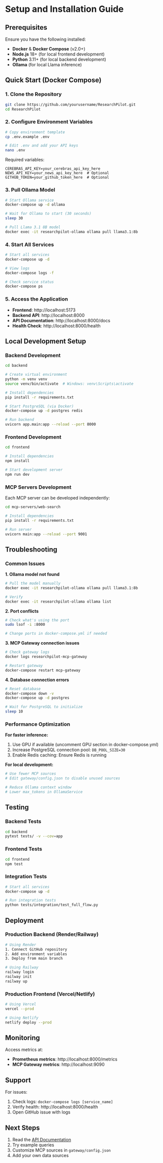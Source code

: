 # Setup and Installation Guide

## Prerequisites

Ensure you have the following installed:
- **Docker** & **Docker Compose** (v2.0+)
- **Node.js** 18+ (for local frontend development)
- **Python** 3.11+ (for local backend development)
- **Ollama** (for local Llama inference)

## Quick Start (Docker Compose)

### 1. Clone the Repository

```bash
git clone https://github.com/yourusername/ResearchPilot.git
cd ResearchPilot
```

### 2. Configure Environment Variables

```bash
# Copy environment template
cp .env.example .env

# Edit .env and add your API keys
nano .env
```

Required variables:
```env
CEREBRAS_API_KEY=your_cerebras_api_key_here
NEWS_API_KEY=your_news_api_key_here  # Optional
GITHUB_TOKEN=your_github_token_here  # Optional
```

### 3. Pull Ollama Model

```bash
# Start Ollama service
docker-compose up -d ollama

# Wait for Ollama to start (30 seconds)
sleep 30

# Pull Llama 3.1 8B model
docker exec -it researchpilot-ollama ollama pull llama3.1:8b
```

### 4. Start All Services

```bash
# Start all services
docker-compose up -d

# View logs
docker-compose logs -f

# Check service status
docker-compose ps
```

### 5. Access the Application

- **Frontend**: http://localhost:5173
- **Backend API**: http://localhost:8000
- **API Documentation**: http://localhost:8000/docs
- **Health Check**: http://localhost:8000/health

## Local Development Setup

### Backend Development

```bash
cd backend

# Create virtual environment
python -m venv venv
source venv/bin/activate  # Windows: venv\Scripts\activate

# Install dependencies
pip install -r requirements.txt

# Start PostgreSQL (via Docker)
docker-compose up -d postgres redis

# Run backend
uvicorn app.main:app --reload --port 8000
```

### Frontend Development

```bash
cd frontend

# Install dependencies
npm install

# Start development server
npm run dev
```

### MCP Servers Development

Each MCP server can be developed independently:

```bash
cd mcp-servers/web-search

# Install dependencies
pip install -r requirements.txt

# Run server
uvicorn main:app --reload --port 9001
```

## Troubleshooting

### Common Issues

**1. Ollama model not found**
```bash
# Pull the model manually
docker exec -it researchpilot-ollama ollama pull llama3.1:8b

# Verify
docker exec -it researchpilot-ollama ollama list
```

**2. Port conflicts**
```bash
# Check what's using the port
sudo lsof -i :8000

# Change ports in docker-compose.yml if needed
```

**3. MCP Gateway connection issues**
```bash
# Check gateway logs
docker logs researchpilot-mcp-gateway

# Restart gateway
docker-compose restart mcp-gateway
```

**4. Database connection errors**
```bash
# Reset database
docker-compose down -v
docker-compose up -d postgres

# Wait for PostgreSQL to initialize
sleep 10
```

### Performance Optimization

**For faster inference:**
1. Use GPU if available (uncomment GPU section in docker-compose.yml)
2. Increase PostgreSQL connection pool: `DB_POOL_SIZE=30`
3. Enable Redis caching: Ensure Redis is running

**For local development:**
```bash
# Use fewer MCP sources
# Edit gateway/config.json to disable unused sources

# Reduce Ollama context window
# Lower max_tokens in OllamaService
```

## Testing

### Backend Tests
```bash
cd backend
pytest tests/ -v --cov=app
```

### Frontend Tests
```bash
cd frontend
npm test
```

### Integration Tests
```bash
# Start all services
docker-compose up -d

# Run integration tests
python tests/integration/test_full_flow.py
```

## Deployment

### Production Backend (Render/Railway)

```bash
# Using Render
1. Connect GitHub repository
2. Add environment variables
3. Deploy from main branch

# Using Railway
railway login
railway init
railway up
```

### Production Frontend (Vercel/Netlify)

```bash
# Using Vercel
vercel --prod

# Using Netlify
netlify deploy --prod
```

## Monitoring

Access metrics at:
- **Prometheus metrics**: http://localhost:8000/metrics
- **MCP Gateway metrics**: http://localhost:9090

## Support

For issues:
1. Check logs: `docker-compose logs [service_name]`
2. Verify health: http://localhost:8000/health
3. Open GitHub issue with logs

## Next Steps

1. Read the [API Documentation](http://localhost:8000/docs)
2. Try example queries
3. Customize MCP sources in `gateway/config.json`
4. Add your own data sources
